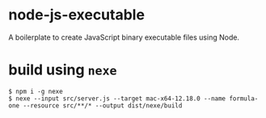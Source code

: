# node-js-executable
A boilerplate to create JavaScript binary executable files using Node.

# build using `nexe`
```
$ npm i -g nexe
$ nexe --input src/server.js --target mac-x64-12.18.0 --name formula-one --resource src/**/* --output dist/nexe/build
```